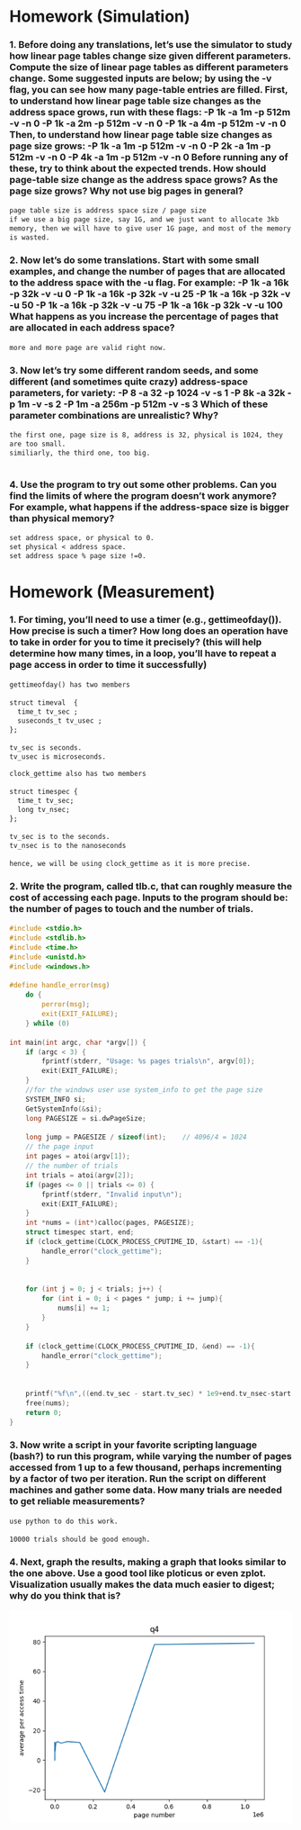# Homework (Simulation)

### 1.  Before doing any translations, let’s use the simulator to study how linear page tables change size given different parameters. Compute the size of linear page tables as different parameters change. Some suggested inputs are below; by using the -v flag, you can see how many page-table entries are filled. First, to understand how linear page table size changes as the address space grows, run with these flags: -P 1k -a 1m -p 512m -v -n 0 -P 1k -a 2m -p 512m -v -n 0 -P 1k -a 4m -p 512m -v -n 0 Then, to understand how linear page table size changes as page size grows: -P 1k -a 1m -p 512m -v -n 0 -P 2k -a 1m -p 512m -v -n 0 -P 4k -a 1m -p 512m -v -n 0 Before running any of these, try to think about the expected trends. How should page-table size change as the address space grows? As the page size grows? Why not use big pages in general?

```
page table size is address space size / page size  
if we use a big page size, say 1G, and we just want to allocate 3kb memory, then we will have to give user 1G page, and most of the memory is wasted.  
```






### 2.  Now let’s do some translations. Start with some small examples, and change the number of pages that are allocated to the address space with the -u flag. For example: -P 1k -a 16k -p 32k -v -u 0 -P 1k -a 16k -p 32k -v -u 25 -P 1k -a 16k -p 32k -v -u 50 -P 1k -a 16k -p 32k -v -u 75 -P 1k -a 16k -p 32k -v -u 100 What happens as you increase the percentage of pages that are allocated in each address space?
```
more and more page are valid right now. 

```




### 3.   Now let’s try some different random seeds, and some different (and sometimes quite crazy) address-space parameters, for variety: -P 8 -a 32 -p 1024 -v -s 1 -P 8k -a 32k -p 1m -v -s 2 -P 1m -a 256m -p 512m -v -s 3 Which of these parameter combinations are unrealistic? Why?

```
the first one, page size is 8, address is 32, physical is 1024, they are too small.
similiarly, the third one, too big.


```
### 4.  Use the program to try out some other problems. Can you find the limits of where the program doesn’t work anymore? For example, what happens if the address-space size is bigger than physical memory?
```
set address space, or physical to 0.  
set physical < address space. 
set address space % page size !=0.  
```

# Homework (Measurement)

### 1.  For timing, you’ll need to use a timer (e.g., gettimeofday()). How precise is such a timer? How long does an operation have to take in order for you to time it precisely? (this will help determine how many times, in a loop, you’ll have to repeat a page access in order to time it successfully)

```
gettimeofday() has two members

struct timeval  {
  time_t tv_sec ;   
  suseconds_t tv_usec ;   
};

tv_sec is seconds.
tv_usec is microseconds.

```

```
clock_gettime also has two members

struct timespec {
  time_t tv_sec;    
  long tv_nsec;      
};

tv_sec is to the seconds.
tv_nsec is to the nanoseconds

hence, we will be using clock_gettime as it is more precise.

```

### 2.  Write the program, called tlb.c, that can roughly measure the cost of accessing each page. Inputs to the program should be: the number of pages to touch and the number of trials.
```c
#include <stdio.h>  
#include <stdlib.h> 
#include <time.h>   
#include <unistd.h> 
#include <windows.h>

#define handle_error(msg)                                                       \
    do {                                                                        \
        perror(msg);                                                            \
        exit(EXIT_FAILURE);                                                     \
    } while (0)

int main(int argc, char *argv[]) {
    if (argc < 3) {
        fprintf(stderr, "Usage: %s pages trials\n", argv[0]);
        exit(EXIT_FAILURE);
    }
    //for the windows user use system_info to get the page size
    SYSTEM_INFO si;
    GetSystemInfo(&si);
    long PAGESIZE = si.dwPageSize;

    long jump = PAGESIZE / sizeof(int);    // 4096/4 = 1024
    // the page input
    int pages = atoi(argv[1]);
    // the number of trials
    int trials = atoi(argv[2]);
    if (pages <= 0 || trials <= 0) {
        fprintf(stderr, "Invalid input\n");
        exit(EXIT_FAILURE);
    }
    int *nums = (int*)calloc(pages, PAGESIZE);
    struct timespec start, end;
    if (clock_gettime(CLOCK_PROCESS_CPUTIME_ID, &start) == -1){
        handle_error("clock_gettime");
    }
        

    for (int j = 0; j < trials; j++) {
        for (int i = 0; i < pages * jump; i += jump){
            nums[i] += 1;
        }
    }

    if (clock_gettime(CLOCK_PROCESS_CPUTIME_ID, &end) == -1){
        handle_error("clock_gettime");
    }
        

    printf("%f\n",((end.tv_sec - start.tv_sec) * 1e9+end.tv_nsec-start.tv_nsec)/(trials * pages));
    free(nums);
    return 0;
}
```
### 3.  Now write a script in your favorite scripting language (bash?) to run this program, while varying the number of pages accessed from 1 up to a few thousand, perhaps incrementing by a factor of two per iteration. Run the script on different machines and gather some data. How many trials are needed to get reliable measurements?
```
use python to do this work.

10000 trials should be good enough.
```

### 4.  Next, graph the results, making a graph that looks similar to the one above. Use a good tool like ploticus or even zplot. Visualization usually makes the data much easier to digest; why do you think that is?
![q4](https://github.com/huaxing-w/cs5600-computer-system/blob/homework6/q4.png)




